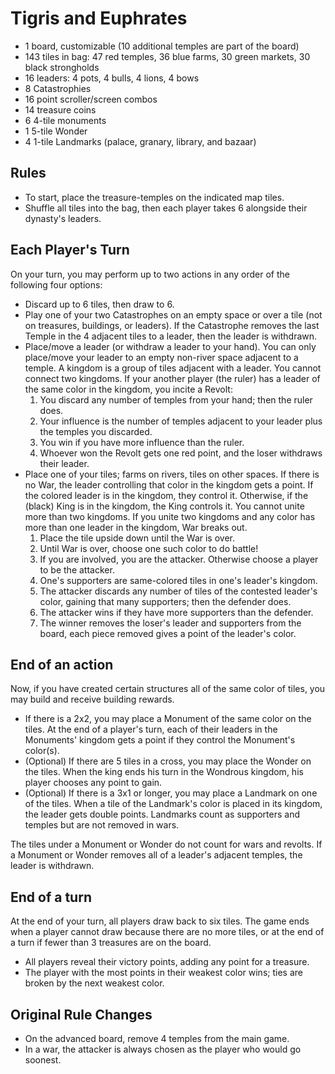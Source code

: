 # Tigris and Euphrates

- 1 board, customizable (10 additional temples are part of the board)
- 143 tiles in bag: 47 red temples, 36 blue farms, 30 green markets, 30 black strongholds
- 16 leaders: 4 pots, 4 bulls, 4 lions, 4 bows
- 8 Catastrophies
- 16 point scroller/screen combos
- 14 treasure coins
- 6 4-tile monuments
- 1 5-tile Wonder
- 4 1-tile Landmarks (palace, granary, library, and bazaar)

## Rules

- To start, place the treasure-temples on the indicated map tiles.
- Shuffle all tiles into the bag, then each player takes 6 alongside their dynasty's leaders.

## Each Player's Turn

On your turn, you may perform up to two actions in any order of the following four options:

- Discard up to 6 tiles, then draw to 6.
- Play one of your two Catastrophes on an empty space or over a tile (not on treasures, buildings, or leaders).
  If the Catastrophe removes the last Temple in the 4 adjacent tiles to a leader, then the leader is withdrawn.
- Place/move a leader (or withdraw a leader to your hand).
  You can only place/move your leader to an empty non-river space adjacent to a temple.
  A kingdom is a group of tiles adjacent with a leader. You cannot connect two kingdoms.
  If your another player (the ruler) has a leader of the same color in the kingdom, you incite a Revolt:
  1. You discard any number of temples from your hand; then the ruler does.
  2. Your influence is the number of temples adjacent to your leader plus the temples you discarded.
  3. You win if you have more influence than the ruler.
  4. Whoever won the Revolt gets one red point, and the loser withdraws their leader.
- Place one of your tiles; farms on rivers, tiles on other spaces.
  If there is no War, the leader controlling that color in the kingdom gets a point.
  If the colored leader is in the kingdom, they control it. Otherwise, if the (black) King is in the kingdom, the King controls it.
  You cannot unite more than two kingdoms.
  If you unite two kingdoms and any color has more than one leader in the kingdom, War breaks out.
  1. Place the tile upside down until the War is over.
  2. Until War is over, choose one such color to do battle!
  3. If you are involved, you are the attacker. Otherwise choose a player to be the attacker.
  4. One's supporters are same-colored tiles in one's leader's kingdom.
  5. The attacker discards any number of tiles of the contested leader's color, gaining that many supporters; then the defender does.
  6. The attacker wins if they have more supporters than the defender.
  7. The winner removes the loser's leader and supporters from the board, each piece removed gives a point of the leader's color.

## End of an action

Now, if you have created certain structures all of the same color of tiles, you may build and receive building rewards.

- If there is a 2x2, you may place a Monument of the same color on the tiles.
  At the end of a player's turn, each of their leaders in the Monuments' kingdom gets a point if they control the Monument's color(s).
- (Optional) If there are 5 tiles in a cross, you may place the Wonder on the tiles.
  When the king ends his turn in the Wondrous kingdom, his player chooses any point to gain.
- (Optional) If there is a 3x1 or longer, you may place a Landmark on one of the tiles.
  When a tile of the Landmark's color is placed in its kingdom, the leader gets double points.
  Landmarks count as supporters and temples but are not removed in wars.

The tiles under a Monument or Wonder do not count for wars and revolts.
If a Monument or Wonder removes all of a leader's adjacent temples, the leader is withdrawn.

## End of a turn

At the end of your turn, all players draw back to six tiles.
The game ends when a player cannot draw because there are no more tiles, or at the end of a turn if fewer than 3 treasures are on the board.

- All players reveal their victory points, adding any point for a treasure.
- The player with the most points in their weakest color wins; ties are broken by the next weakest color.

## Original Rule Changes

- On the advanced board, remove 4 temples from the main game.
- In a war, the attacker is always chosen as the player who would go soonest.
